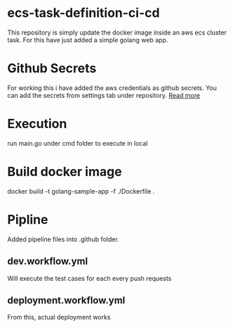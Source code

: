 # ecs-task-definition-ci-cd
This repository is simply update the docker image inside an aws ecs cluster task. For this have just added a simple golang web app.

# Github Secrets
For working this i have added the aws credentials as github secrets. You can add the secrets from settings tab under repository. [Read more](https://docs.github.com/en/actions/reference/encrypted-secrets)

# Execution
run main.go under cmd folder to execute in local

# Build docker image
docker build -t golang-sample-app -f ./Dockerfile .

# Pipline 
Added pipeline files into .github folder.

## dev.workflow.yml
Will execute the test cases for each every push requests

## deployment.workflow.yml
From this, actual deployment works